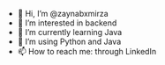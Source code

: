- 👋 Hi, I’m @zaynabxmirza
- 👀 I’m interested in backend
- 🌱 I’m currently learning Java
- 💞️ I’m using Python and Java
- 📫 How to reach me: through LinkedIn

<!---
zaynabxmirza/zaynabxmirza is a ✨ special ✨ repository because its `README.md` (this file) appears on your GitHub profile.
You can click the Preview link to take a look at your changes.
--->
